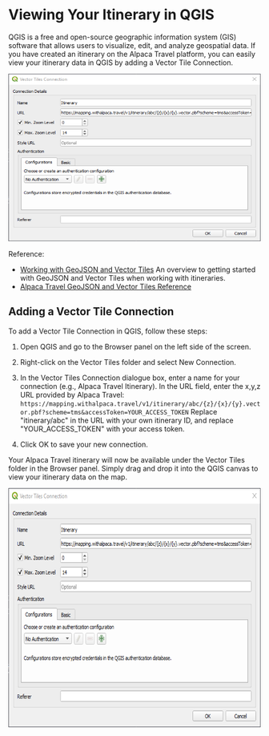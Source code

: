 # Viewing Your Itinerary in QGIS

QGIS is a free and open-source geographic information system (GIS) software that
allows users to visualize, edit, and analyze geospatial data. If you have
created an itinerary on the Alpaca Travel platform, you can easily view your
itinerary data in QGIS by adding a Vector Tile Connection.

<img alt="QGIS Itinerary Data" src="./qgis-vector-tiles-connection.png" width="600" height="334" />

Reference:

- [Working with GeoJSON and Vector Tiles](/topics/itinerary/Working%20with%20GeoJSON%20and%20Vector%20Tiles/README.md)
  An overview to getting started with GeoJSON and Vector Tiles when working with
  itineraries.
- [Alpaca Travel GeoJSON and Vector Tiles Reference](/reference/itinerary/GeoJSON%20and%20Vector%20Tiles/README.md)

## Adding a Vector Tile Connection

To add a Vector Tile Connection in QGIS, follow these steps:

1. Open QGIS and go to the Browser panel on the left side of the screen.

2. Right-click on the Vector Tiles folder and select New Connection.

3. In the Vector Tiles Connection dialogue box, enter a name for your connection
   (e.g., Alpaca Travel Itinerary).
   In the URL field, enter the x,y,z URL provided by Alpaca Travel: `https://mapping.withalpaca.travel/v1/itinerary/abc/{z}/{x}/{y}.vector.pbf?scheme=tms&accessToken=YOUR_ACCESS_TOKEN`
   Replace "itinerary/abc" in the URL with your own itinerary ID, and replace "YOUR_ACCESS_TOKEN" with your access token.

4. Click OK to save your new connection.

Your Alpaca Travel itinerary will now be available under the Vector Tiles folder
in the Browser panel. Simply drag and drop it into the QGIS canvas to view your
itinerary data on the map.

<img alt="QGIS Vector Tile" src="./qgis-vector-tiles-connection.png" width="661" height="477" />
